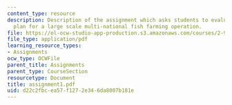 ```yaml
---
content_type: resource
description: Description of the assignment which asks students to evaluate a business
  plan for a large scale multi-national fish farming operation.
file: https://ol-ocw-studio-app-production.s3.amazonaws.com/courses/2-964-economics-of-marine-transportation-industries-fall-2006/d22c2fbcea57f1272e346da8007b181e_assignment1.pdf
file_type: application/pdf
learning_resource_types:
- Assignments
ocw_type: OCWFile
parent_title: Assignments
parent_type: CourseSection
resourcetype: Document
title: assignment1.pdf
uid: d22c2fbc-ea57-f127-2e34-6da8007b181e
---
```

